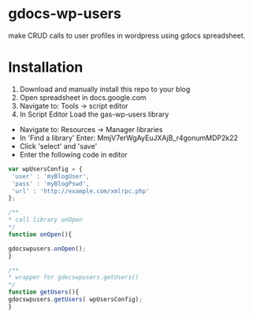 gdocs-wp-users
==============

make CRUD calls to user profiles in wordpress using gdocs spreadsheet.

Installation
============
 1. Download and manually install this repo to your blog
 2. Open spreadsheet in docs.google.com
 3. Navigate to: Tools -> script editor
 4. In Script Editor Load the gas-wp-users library
   - Navigate to: Resources -> Manager libraries
   - In 'Find a library' Enter: MmjV7erWgAyEuJXAjB_r4gonumMDP2k22
   - Click 'select' and 'save'
   - Enter the following code in editor
   ```javascript
var wpUsersConfig = {
    'user' : 'myBlogUser',
    'pass' : 'myBlogPswd',
    'url' : 'http://example.com/xmlrpc.php'
};

/**
 * call library onOpen
 */
function onOpen(){
  
  gdocswpusers.onOpen();
}

/**
 * wrapper for gdocswpusers.getUsers()
 */
function getUsers(){
  gdocswpusers.getUsers( wpUsersConfig);
}
   ```
